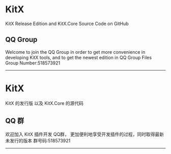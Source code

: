 # KitX
KitX Release Edition and KitX.Core Source Code on GitHub
## QQ Group
Welcome to join the QQ Group in order to get more convenience in developing KitX tools, and to get the newest edition in QQ Group Files
Group Number:518573921
***

# KitX
KitX 的发行版 以及 KitX.Core 的源代码
## QQ 群
欢迎加入 KitX 插件开发 QQ群， 更加便利地享受开发插件的过程，同时取得最新未发行的版本
群号码:518573921
***
